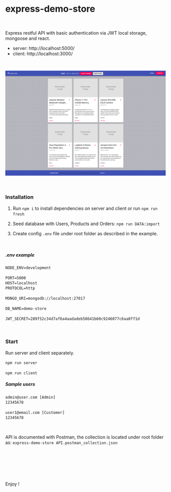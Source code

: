 # express-demo-store

<br>

Express restful API with basic authentication via JWT local storage, mongoose and react.

- server: http://localhost:5000/
- client: http://localhost:3000/

<br>

![sample-app-image](./client/public/img/sample-DEMOSTORE-screenshot.png)

<br>

### Installation

1.  Run `npm i` to install dependencies on server and client or run `npm run fresh`

1.  Seed database with Users, Products and Orders: `npm run DATA:import`

1.  Create config `.env` file under root folder as described in the example.

<br>

##### .env example

    NODE_ENV=development

    PORT=5000
    HOST=localhost
    PROTOCOL=http

    MONGO_URI=mongodb://localhost:27017

    DB_NAME=demo-store

    JWT_SECRET=289f52c34d7af6a4aadadeb58641b60c9246077c6aa0ff1d

<br>

### Start

Run server and client separately.

    npm run server

    npm run client

##### Sample users

    admin@user.com [Admin]
    12345678

    user1@email.com [Customer]
    12345678

<br>

API is documented with Postman, the collection is located under root folder as: `express-demo-store API.postman_collection.json`

<br>

<br>

<br>

<br>

<br>

Enjoy !

